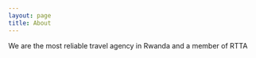 ```yaml
---
layout: page
title: About
---
```


We are the most reliable travel agency in Rwanda and a member of RTTA


